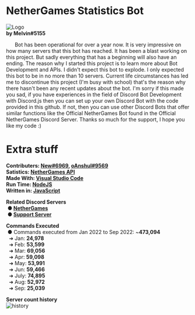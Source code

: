 # NetherGames Statistics Bot

![Logo](https://cdn.discordapp.com/avatars/863712579599597578/fce6122715e2c3ebf9a6e8027565d6e6.png)<br>
**by Melvin#5155**


&nbsp;&nbsp;&nbsp;&nbsp;&nbsp;&nbsp;Bot has been operational for over a year now.
It is very impressive on how many servers that this bot has reached.
It has been a blast working on this project.
But sadly everything that has a beginning will also have an ending.
The reason why I started this project is to learn more about Bot Development and APIs.
I didn't expect this bot to explode.
I only expected this bot to be in no more than 10 servers. 
Current life circumstances has led me to discontinue this project (I'm busy with school) that's the reason why there hasn't been any recent updates about the bot.
I'm sorry if this made you sad, if you have experiences in the field of Discord Bot Development with Discord.js then you can set up your own Discord Bot with the code provided in this github.
If not, then you can use other Discord Bots that offer similar functions like the Official NetherGames Bot found in the Official NetherGames Discord Server.
Thanks so much for the support, I hope you like my code :)

# Extra stuff

**Contributers: [New#6969](https://discord.com/users/512638114687352832), [oAnshul#9569](https://discord.com/users/930119015785959474)**  
**Satistics: [NetherGames API](https://docs.nethergames.org/)**  
**Made With: [Visual Studio Code](https://code.visualstudio.com/)**  
**Run Time: [NodeJS](https://nodejs.org)**  
**Written in: [JavaScript](https://www.javascript.com/)**  

**Related Discord Servers**  
&nbsp;**● [NetherGames](https://discord.gg/ng)**  
&nbsp;**● [Support Server](https://discord.gg/aMmBRAQUDD)**

**Commands Executed**  
&nbsp;● Commands executed from Jan 2022 to Sep 2022: ~**473,094**  
&nbsp;&nbsp;➜ Jan: **24,978**   
&nbsp;&nbsp;➜ Feb: **53,599**   
&nbsp;&nbsp;➜ Mar: **69,056**   
&nbsp;&nbsp;➜ Apr: **59,098**   
&nbsp;&nbsp;➜ May: **53,991**   
&nbsp;&nbsp;➜ Jun: **59,466**   
&nbsp;&nbsp;➜ July: **74,895**   
&nbsp;&nbsp;➜ Aug: **52,972**   
&nbsp;&nbsp;➜ Sep: **25,039**   

**Server count history**  
![history](https://cdn.discordapp.com/attachments/957460872928841738/1029759752089124955/unknown.png)
